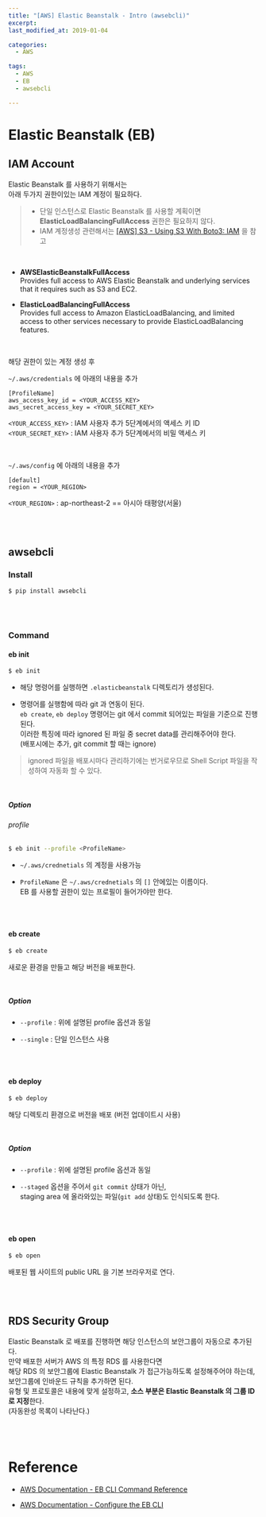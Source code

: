 ```yaml
---
title: "[AWS] Elastic Beanstalk - Intro (awsebcli)"
excerpt: 
last_modified_at: 2019-01-04

categories:
  - AWS

tags:
  - AWS
  - EB
  - awsebcli

---
```


# Elastic Beanstalk (EB)

## IAM Account

Elastic Beanstalk 를 사용하기 위해서는  
아래 두가지 권한이있는 IAM 계정이 필요하다.

> - 단일 인스턴스로 Elastic Beanstalk 를 사용할 계획이면 **ElasticLoadBalancingFullAccess** 권한은 필요하지 않다.
> - IAM 계정생성 관련해서는 [[AWS] S3 - Using S3 With Boto3: IAM](https://devbruce.github.io/aws/aws-06-s3_boto3/#iam) 을 참고

<br>

- **AWSElasticBeanstalkFullAccess**  
Provides full access to AWS Elastic Beanstalk and underlying services that it requires such as S3 and EC2.

- **ElasticLoadBalancingFullAccess**  
Provides full access to Amazon ElasticLoadBalancing, and limited access to other services necessary to provide ElasticLoadBalancing features.

<br>

해당 권한이 있는 계정 생성 후

`~/.aws/credentials` 에 아래의 내용을 추가

```
[ProfileName]
aws_access_key_id = <YOUR_ACCESS_KEY>
aws_secret_access_key = <YOUR_SECRET_KEY>
```

`<YOUR_ACCESS_KEY>` : IAM 사용자 추가 5단계에서의 액세스 키 ID  
`<YOUR_SECRET_KEY>` : IAM 사용자 추가 5단계에서의 비밀 액세스 키

<br>

`~/.aws/config` 에 아래의 내용을 추가

```
[default]
region = <YOUR_REGION>
```

`<YOUR_REGION>` : ap-northeast-2 == 아시아 태평양(서울)

<br><br>

## awsebcli

### Install

```bash
$ pip install awsebcli
```

<br><br>

### Command

#### eb init

```bash
$ eb init
```

- 해당 명령어를 실행하면 `.elasticbeanstalk` 디렉토리가 생성된다.

- 명령어를 실행함에 따라 git 과 연동이 된다.  
`eb create`, `eb deploy` 명령어는 git 에서 commit 되어있는 파일을 기준으로 진행된다.  
이러한 특징에 따라 ignored 된 파일 중 secret data를 관리해주어야 한다.  
(배포시에는 추가, git commit 할 때는 ignore)  

> ignored 파일을 배포시마다 관리하기에는 번거로우므로 Shell Script 파일을 작성하여 자동화 할 수 있다.

<br>

##### Option

###### profile

```bash
$ eb init --profile <ProfileName>
```

- `~/.aws/crednetials` 의 계정을 사용가능

- `ProfileName` 은 `~/.aws/crednetials` 의 `[]` 안에있는 이름이다.  
EB 를 사용할 권한이 있는 프로필이 들어가야만 한다.

<br><br>

#### eb create

```bash
$ eb create
```

새로운 환경을 만들고 해당 버전을 배포한다.

<br>

##### Option

- `--profile` : 위에 설명된 profile 옵션과 동일

- `--single` : 단일 인스턴스 사용

<br><br>

#### eb deploy

```bash
$ eb deploy
```

해당 디렉토리 환경으로 버전을 배포 (버전 업데이트시 사용)

<br>

##### Option

- `--profile` : 위에 설명된 profile 옵션과 동일

- `--staged` 옵션을 주어서 `git commit` 상태가 아닌,  
staging area 에 올라와있는 파일(`git add` 상태)도 인식되도록 한다.

<br><br>

#### eb open

```bash
$ eb open
```

배포된 웹 사이트의 public URL 을 기본 브라우저로 연다.

<br><br>

## RDS Security Group

Elastic Beanstalk 로 배포를 진행하면 해당 인스턴스의 보안그룹이 자동으로 추가된다.  
만약 배포한 서버가 AWS 의 특정 RDS 를 사용한다면  
해당 RDS 의 보안그룹에 Elastic Beanstalk 가 접근가능하도록 설정해주어야 하는데,  
보안그룹에 인바운드 규칙을 추가하면 된다.  
유형 및 프로토콜은 내용에 맞게 설정하고, **소스 부분은 Elastic Beanstalk 의 그룹 ID 로 지정**한다.  
(자동완성 목록이 나타난다.)

<br><br>

# Reference

- [AWS Documentation - EB CLI Command Reference](https://docs.aws.amazon.com/elasticbeanstalk/latest/dg/eb3-cmd-commands.html)

- [AWS Documentation - Configure the EB CLI](https://docs.aws.amazon.com/elasticbeanstalk/latest/dg/eb-cli3-configuration.html)

